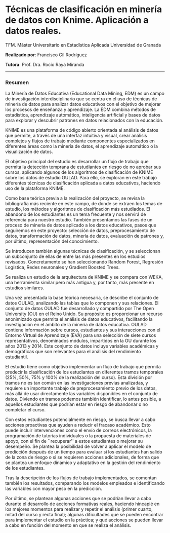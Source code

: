 # Técnicas de clasificación en minería de datos con Knime. Aplicación a datos reales.

TFM. Máster Universitario en Estadística Aplicada 
Universidad de Granada

**Realizado por**: Francisco Gil Rodríguez

**Tutora**: Prof. Dra. Rocío Raya Miranda

---

### Resumen

La Minería de Datos Educativa (Educational Data Mining, EDM) es un campo
de investigación interdisciplinario que se centra en el uso de técnicas de minería
de datos para analizar datos educativos con el objetivo de mejorar los procesos de
enseñanza y aprendizaje. La EDM combina métodos de estadística, aprendizaje
automático, inteligencia artificial y bases de datos para explorar y descubrir patrones
en datos relacionados con la educación. 

KNIME es una plataforma de código abierto orientada al análisis de datos
que permite, a través de una interfaz intuitiva y visual, crear análisis complejos y
flujos de trabajo mediante componentes especializados en diferentes áreas como la
minería de datos, el aprendizaje automático o la visualización de datos. 

El objetivo principal del estudio es desarrollar un flujo de trabajo que permita la 
detección temprana de estudiantes en riesgo de no aprobar sus cursos, 
aplicando algunos de los algoritmos de clasificación de KNIME sobre los datos de estudio
 OULAD. Para ello, se exploran en este trabajo diferentes técnicas de clasificación 
 aplicada a datos educativos, haciendo uso de la plataforma KNIME. 
 
Como base teórica previa a la realización del proyecto, se revisa la bibliografía más 
reciente en este campo, de donde se extraen los temas de estudio, los métodos y algoritmos 
de clasificación más estudiados. El abandono de los estudiantes es un tema frecuente y nos 
servirá de referencia para nuestro estudio. También presentamos las fases de un proceso de 
minería de datos aplicado a los datos educativos, pasos que seguiremos en este proyecto: 
selección de datos, preprocesamiento de datos, transformación de datos, 
minería de datos, evaluación de patrones y, por último, representación del conocimiento. 

Se introducen también algunas técnicas de clasificación, y se seleccionan un subconjunto de 
ellas de entre las más presentes en los estudios revisados. Concretamente se han 
seleccionando Random Forest, Regresión Logística, Redes neuronales y Gradient Boosted Trees.

Se realiza un estudio de la arquitectura de KNIME y se compara con WEKA, una herramienta 
similar pero más antigua y, por tanto, más presente en estudios similares. 

Una vez presentada la base teórica necesaria, se describe el conjunto de datos OULAD, analizando 
las tablas que lo componen y sus relaciones. El conjunto de datos OULAD fue desarrollado 
y compartido por The Open University (OU) en el Reino Unido. Su propósito es proporcionar 
un recurso anonimizado que permita el análisis de datos educativos, facilitando 
la investigación en el ámbito de la minería de datos educativa. OULAD contiene información 
sobre cursos, estudiantes y sus interacciones con el Entorno Virtual de Aprendizaje (EVA) 
para una selección de siete cursos representativos, denominados módulos, impartidos en
 la OU durante los años 2013 y 2014. Este conjunto de datos incluye variables 
 académicas y demográficas que son relevantes para el análisis del 
 rendimiento estudiantil.

El estudio tiene como objetivo implementar un flujo de trabajo que permita predecir la 
clasificación de los estudiantes en diferentes tramos temporales (25%, 50%, 75% y 100% de 
la realización del curso). Esta división por tramos no es tan común en las investigaciones previas 
analizadas, y requiere un importante trabajo de preprocesamiento previo de los datos, más allá
de usar directamente las variables disponibles en el conjunto de datos. Diviendo en tramos 
podemos también identificar, lo antes posible, a aquellos estudiantes que podrían estar en riesgo 
 de abandonar o no completar el curso.

Con estos estudiantes potencialmente en riesgo, se busca llevar a cabo acciones proactivas que 
ayuden a reducir el fracaso académico. Esto puede incluir intervenciones como el envío de 
correos electrónicos, la programación de tutorías individuales o la propuesta de materiales de
 apoyo, con el fin de ``recuperar'' a estos estudiantes o mejorar su desempeño. Se plantea la 
 posibilidad de volver a aplicar el modelo de predicción después de un tiempo para evaluar 
 si los estudiantes han salido de la zona de riesgo o si se requieren acciones adicionales, 
 de forma que se plantea un enfoque dinámico y adaptativo en la gestión del rendimiento de los
 estudiantes. 

Tras la descripción de los flujos de trabajo implementados, se comentan también los resultados, 
comparando los modelos empleados e identificando las variables con mayor peso en la predicción. 

Por último, se plantean algunas acciones que se podrían llevar a cabo durante el desarrollo 
de acciones formativas reales, haciendo hincapié en los mejores momentos para realizar y repetir 
el análisis (primer cuarto, mitad del curso y recta final); algunas dificultades que se pueden 
encontrar para implementar el estudio en la práctica; y qué acciones se pueden llevar a cabo en 
función del momento en que se realiza el análisis. 